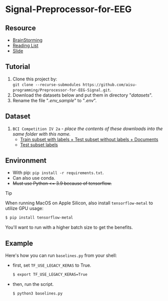 # Signal-Preprocessor-for-EEG

## Resource
- [BrainStorming](https://hackmd.io/Z5uL78LPQxOmcMfXGpx-yg)
- [Reading List](https://hackmd.io/I66tk7x0QZSzLT109ARyyA)
- [Slide](https://docs.google.com/presentation/d/1a-_5RynrPjn3GtYHO_E8XeGg9G7NTmGgocn0C2NYVrA/edit?usp=sharing)

## Tutorial
1. Clone this project by: <br>
   `git clone --recurse-submodules https://github.com/aisu-programming/Preprocessor-for-EEG-Signal.git`.
2. Download the datasets below and put them in directory "_datasets_".
3. Rename the file "_.env_sample_" to "_.env_".

## Dataset
1. `BCI Competition IV 2a` - *place the contents of these downloads into the same folder with this name.* <br>
   - [Train subset with labels + Test subset without labels + Documents](https://www.bbci.de/competition/download/competition_iv/BCICIV_2a_gdf.zip) <br>
   - [Test subset labels](https://www.bbci.de/competition/iv/results/ds2a/true_labels.zip)

## Environment
- With pip: `pip install -r requirements.txt`. <br/>
- Can also use conda. <br>
- ~~Must use Python <= 3.9 because of tensorflow.~~
> [!TIP]
> When running MacOS on Apple Silicon, also install `tensorflow-metal` to utilize GPU usage:
> ```sh
> $ pip install tensorflow-metal
> ```
> You'll want to run with a higher batch size to get the benefits.

## Example
Here's how you can run `baselines.py` from your shell:
 - first, set `TF_USE_LEGACY_KERAS` to True.
   ```sh
   $ export TF_USE_LEGACY_KERAS=True
   ```
 - then, run the script.
   ```sh
   $ python3 baselines.py
   ```
